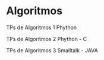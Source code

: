 # Algoritmos 
TPs de Algoritmos 1 Phython 

TPs de Algoritmos 2 Phython - C 

TPs de Algoritmos 3 Smalltalk - JAVA 
